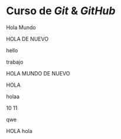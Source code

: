 # Curso de _Git_ & _GitHub_

Hola Mundo

HOLA DE NUEVO

hello

trabajo

HOLA MUNDO DE NUEVO

HOLA

holaa

10
11

qwe

HOLA
hola